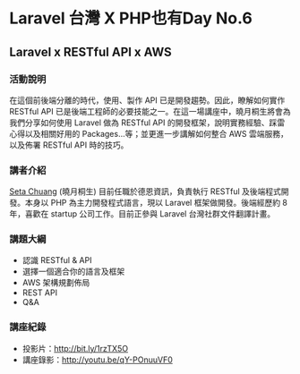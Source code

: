 # Laravel 台灣 X PHP也有Day No.6

## Laravel x RESTful API x AWS

### 活動說明

在這個前後端分離的時代，使用、製作 API 已是開發趨勢。因此，瞭解如何實作 RESTful API 已是後端工程師的必要技能之一。在這一場講座中，曉月桐生將會為我們分享如何使用 Laravel 做為 RESTful API 的開發框架，說明實務經驗、踩雷心得以及相關好用的 Packages…等；並更進一步講解如何整合 AWS 雲端服務，以及佈署 RESTful API 時的技巧。

### 講者介紹

[Seta Chuang](https://www.facebook.com/SetaChuang) (曉月桐生) 目前任職於德恩資訊，負責執行 RESTful 及後端程式開發。本身以 PHP 為主力開發程式語言，現以 Laravel 框架做開發。後端經歷約 8 年，喜歡在 startup 公司工作。目前正參與 Laravel 台灣社群文件翻譯計畫。

### 講題大綱

* 認識 RESTful & API
* 選擇一個適合你的語言及框架
* AWS 架構規劃佈局
* REST API
* Q&A

### 講座紀錄

* 投影片：<http://bit.ly/1rzTX5O>
* 講座錄影：<http://youtu.be/qY-POnuuVF0>